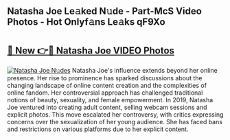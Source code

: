 ## Natasha Joe Le𝚊ked N𝚞de - Part-McS Video Photos - Hot Onlyf𝚊ns Le𝚊ks qF9Xo

# <h2><a href="http://ab45079.deff.icu/?id=Natasha+Joe">🔗 New 👉🔴 Natasha Joe VIDEO Photos</a></h2>

[![Natasha Joe N𝚞des](https://i.imgur.com/rIISA9y.gif)](http://ab45079.deff.icu/?id=Natasha+Joe)
Natasha Joe's influence extends beyond her online presence. Her rise to prominence has sparked discussions about the changing landscape of online content creation and the complexities of online fandom. Her controversial approach has challenged traditional notions of beauty, sexuality, and female empowerment. In 2019, Natasha Joe ventured into creating adult content, selling webcam sessions and explicit photos. This move escalated her controversy, with critics expressing concerns over the sexualization of her young audience. She has faced bans and restrictions on various platforms due to her explicit content.

